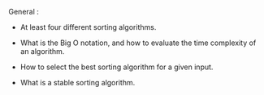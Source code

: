General :

- At least four different sorting algorithms.

- What is the Big O notation, and how to evaluate the time complexity of an algorithm.

- How to select the best sorting algorithm for a given input.

- What is a stable sorting algorithm.

